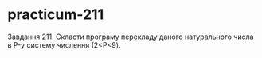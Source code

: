 # practicum-211
Завдання 211.
Скласти програму перекладу даного натурального числа в P-у систему числення (2<P<9).
